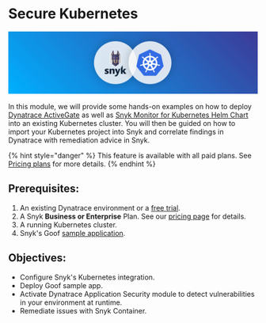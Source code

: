 # Secure Kubernetes

![](../../../.gitbook/assets/snykk8s.png)

In this module, we will provide some hands-on examples on how to deploy [Dynatrace ActiveGate](https://www.dynatrace.com/support/help/setup-and-configuration/dynatrace-activegate/) as well as [Snyk Monitor for Kubernetes Helm Chart](https://artifacthub.io/packages/helm/snyk/snyk-monitor) into an existing Kubernetes cluster. You will then be guided on how to import your Kubernetes project into Snyk and correlate findings in Dynatrace with remediation advice in Snyk.

{% hint style="danger" %}
This feature is available with all paid plans. See [Pricing plans](https://snyk.io/plans/) for more details.
{% endhint %}

## Prerequisites:

1. An existing Dynatrace environment or a [free trial](https://www.dynatrace.com/trial/).
2. A Snyk **Business or Enterprise** Plan. See our [pricing page](https://snyk.io/plans/) for details.
3. A running Kubernetes cluster.
4. Snyk's Goof [sample application](https://github.com/snyk-partners/k8s-goof).

## Objectives:

* Configure Snyk's Kubernetes integration.
* Deploy Goof sample app.
* Activate Dynatrace Application Security module to detect vulnerabilities in your environment at runtime.
* Remediate issues with Snyk Container.

